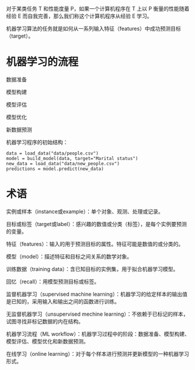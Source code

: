 对于某类任务 T 和性能度量 P，如果一个计算机程序在 T 上以 P 衡量的性能随着经验 E 而自我完善，那么我们称这个计算机程序从经验 E 学习。

机器学习算法的任务就是如何从一系列输入特征（features）中成功预测目标（target）。

# 机器学习的流程

数据准备

模型构建

模型评估

模型优化

新数据预测

机器学习程序的初始结构：

```
data = load_data("data/people.csv")
model = build_model(data, target="Marital status")
new_data = load_data("data/new_people.csv")
predictions = model.predict(new_data)
```



# 术语

实例或样本（instance或example）：单个对象、观测、处理或记录。

目标或标签（target或label）：感兴趣的数值或分类（标签），是每个实例要预测的变量。

特征（features）：输入的用于预测目标的属性。特征可能是数值的或分类的。

模型（model）：描述特征和目标之间关系的数学对象。

训练数据（training data）：含已知目标的实例集，用于拟合机器学习模型。

回忆（recall）：用模型预测目标或标签。

监督机器学习（supervised machine learning）：机器学习的给定样本的输出值是已知的，采用输入和输出之间的函数进行训练。

无监督机器学习（unsupervised mechine learning）：不依赖于已标记的样本，试图寻找非标记数据的内在结构。

机器学习流程（ML workflow）：机器学习过程中的阶段：数据准备、模型构建、模型评估、模型优化和新数据预测。

在线学习（online learning）：对于每个样本进行预测并更新模型的一种机器学习形式。



